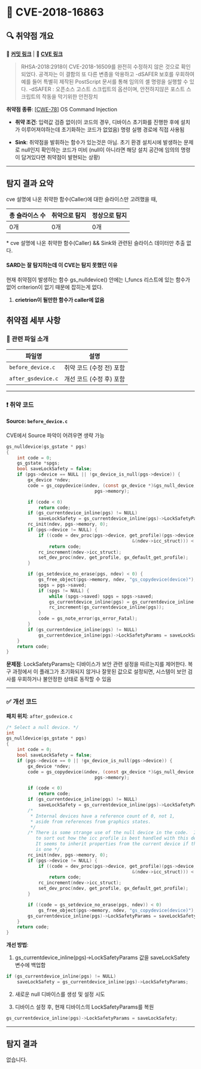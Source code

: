 # 📁 CVE-2018-16863

## 🔍 취약점 개요

**🔗 [커밋 링크](https://invent.kde.org/plasma/plasma-workspace/-/commit/9db872df82c258315c6ebad800af59e81ffb9212)** | **🔗 [CVE 링크](https://www.cvedetails.com/cve/CVE-2018-16863/)**  

> RHSA-2018:2918이 CVE-2018-16509를 완전히 수정하지 않은 것으로 확인되었다. 공격자는 이 결함의 또 다른 변종을 악용하고 -dSAFER 보호를 우회하여 예를 들어 특별히 제작된 PostScript 문서를 통해 임의의 셸 명령을 실행할 수 있다.
> -dSAFER : 오픈소스 고스트 스크립트의 옵션이며, 안전하지않은 포스트 스크립트의 작동을 막기위한 안전장치

**취약점 종류**: [[CWE-78](https://cwe.mitre.org/data/definitions/78.html)] OS Command Injection

* **취약 조건**: 입력값 검증 없이(이 코드의 경우, 디바이스 초기화를 진행한 후에 설치가 이루어져야하는데 초기화하는 코드가 없었음) 명령 실행 경로에 직접 사용됨

* **Sink**: 취약점을 발휘하는 함수가 있는것은 아님. 초기 환경 설치시에 발생하는 문제로 null인지 확인하는 코드가 미비 (null이 아니라면 해당 설치 공간에 임의의 명령이 담겨있다면 취약점이 발현되는 상황)

---

## 탐지 결과 요약
cve 설명에 나온 취약한 함수(Caller)에 대한 슬라이스만 고려했을 때,

| 총 슬라이스 수 |  취약으로 탐지 | 정상으로 탐지 |
| --------  | -- | -- |
| 0개       | 0개 | 0개 |

\* cve 설명에 나온 취약한 함수(Caller) && Sink와 관련된 슬라이스 데이터만 추출
없다.

#### SARD는 잘 탐지하는데 이 CVE는 탐지 못했던 이유
현재 취약점이 발생하는 함수 gs_nulldevice() 안에는 l_funcs 리스트에 있는 함수가 없어 criterion이 없기 때문에 잡히는게 없다.

1. **crietrion이 될만한 함수가 caller에 없음**

## 취약점 세부 사항

### 📁 관련 파일 소개

| 파일명            | 설명              |
| -------------- | --------------- |
| `before_device.c` | 취약 코드 (수정 전) 포함 |
| `after_gsdevice.c`  | 개선 코드 (수정 후) 포함 |

---

### ❗️ 취약 코드

#### Source: `before_device.c` 
CVE에서 Source 파악이 어려우면 생략 가능
```c
gs_nulldevice(gs_gstate * pgs)
{
    int code = 0;
    gs_gstate *spgs;
    bool saveLockSafety = false;
    if (pgs->device == NULL || !gx_device_is_null(pgs->device)) {
        gx_device *ndev;
        code = gs_copydevice(&ndev, (const gx_device *)&gs_null_device,
                                 pgs->memory);

        if (code < 0)
            return code;
        if (gs_currentdevice_inline(pgs) != NULL)
            saveLockSafety = gs_currentdevice_inline(pgs)->LockSafetyParams;
        rc_init(ndev, pgs->memory, 0);
        if (pgs->device != NULL) {
            if ((code = dev_proc(pgs->device, get_profile)(pgs->device,
                                               &(ndev->icc_struct))) < 0)
                return code;
            rc_increment(ndev->icc_struct);
            set_dev_proc(ndev, get_profile, gx_default_get_profile);
        }

        if (gs_setdevice_no_erase(pgs, ndev) < 0) {
            gs_free_object(pgs->memory, ndev, "gs_copydevice(device)");
            spgs = pgs->saved;
            if (spgs != NULL) {
                while (spgs->saved) spgs = spgs->saved;
                gs_currentdevice_inline(pgs) = gs_currentdevice_inline(spgs);
                rc_increment(gs_currentdevice_inline(pgs));
            }
            code = gs_note_error(gs_error_Fatal);
        }
        if (gs_currentdevice_inline(pgs) != NULL)
            gs_currentdevice_inline(pgs)->LockSafetyParams = saveLockSafety;
    }
    return code;
}
```

**문제점**:
LockSafetyParams는 디바이스가 보안 관련 설정을 따르는지를 제어한다.
복구 과정에서 이 플래그가 초기화되지 않거나 잘못된 값으로 설정되면, 시스템이 보안 검사를 우회하거나 불안정한 상태로 동작할 수 있음

---

### ✅ 개선 코드

**패치 위치**: `after_gsdevice.c`

```c
/* Select a null device. */
int
gs_nulldevice(gs_gstate * pgs)
{
    int code = 0;
    bool saveLockSafety = false;
    if (pgs->device == 0 || !gx_device_is_null(pgs->device)) {
        gx_device *ndev;
        code = gs_copydevice(&ndev, (const gx_device *)&gs_null_device,
                                 pgs->memory);

        if (code < 0)
            return code;
        if (gs_currentdevice_inline(pgs) != NULL)
            saveLockSafety = gs_currentdevice_inline(pgs)->LockSafetyParams;
        /*
         * Internal devices have a reference count of 0, not 1,
         * aside from references from graphics states.
         */
        /* There is some strange use of the null device in the code.  I need
           to sort out how the icc profile is best handled with this device.
           It seems to inherit properties from the current device if there
           is one */
        rc_init(ndev, pgs->memory, 0);
        if (pgs->device != NULL) {
            if ((code = dev_proc(pgs->device, get_profile)(pgs->device,
                                               &(ndev->icc_struct))) < 0)
                return code;
            rc_increment(ndev->icc_struct);
            set_dev_proc(ndev, get_profile, gx_default_get_profile);
        }

        if ((code = gs_setdevice_no_erase(pgs, ndev)) < 0)
            gs_free_object(pgs->memory, ndev, "gs_copydevice(device)");
        gs_currentdevice_inline(pgs)->LockSafetyParams = saveLockSafety;
    }
    return code;
}
```

**개선 방법**:
1. gs_currentdevice_inline(pgs)->LockSafetyParams 값을 saveLockSafety 변수에 백업함
```c
if (gs_currentdevice_inline(pgs) != NULL)
    saveLockSafety = gs_currentdevice_inline(pgs)->LockSafetyParams;
```
2. 새로운 null 디바이스를 생성 및 설정 시도

3. 디바이스 설정 후, 현재 디바이스의 LockSafetyParams를 복원
```c
gs_currentdevice_inline(pgs)->LockSafetyParams = saveLockSafety;
```
---

## 탐지 결과
없습니다.